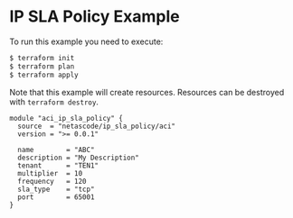 <!-- BEGIN_TF_DOCS -->
# IP SLA Policy Example

To run this example you need to execute:

```bash
$ terraform init
$ terraform plan
$ terraform apply
```

Note that this example will create resources. Resources can be destroyed with `terraform destroy`.

```hcl
module "aci_ip_sla_policy" {
  source  = "netascode/ip_sla_policy/aci"
  version = ">= 0.0.1"

  name        = "ABC"
  description = "My Description"
  tenant      = "TEN1"
  multiplier  = 10
  frequency   = 120
  sla_type    = "tcp"
  port        = 65001
}
```
<!-- END_TF_DOCS -->